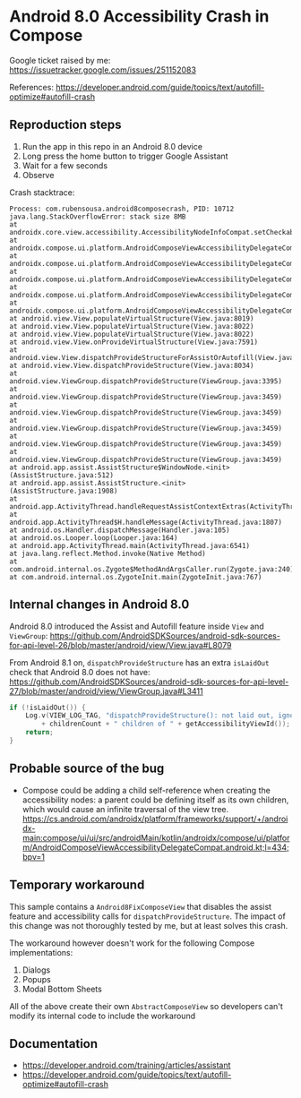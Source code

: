 # Android 8.0 Accessibility Crash in Compose

Google ticket raised by me: https://issuetracker.google.com/issues/251152083

References: https://developer.android.com/guide/topics/text/autofill-optimize#autofill-crash

## Reproduction steps

1. Run the app in this repo in an Android 8.0 device
2. Long press the home button to trigger Google Assistant
3. Wait for a few seconds
4. Observe

Crash stacktrace:

```
Process: com.rubensousa.android8composecrash, PID: 10712
java.lang.StackOverflowError: stack size 8MB
at androidx.core.view.accessibility.AccessibilityNodeInfoCompat.setCheckable(AccessibilityNodeInfoCompat.java:2902)
at androidx.compose.ui.platform.AndroidComposeViewAccessibilityDelegateCompat.setIsCheckable(AndroidComposeViewAccessibilityDelegateCompat.android.kt:1388)
at androidx.compose.ui.platform.AndroidComposeViewAccessibilityDelegateCompat.populateAccessibilityNodeInfoProperties(AndroidComposeViewAccessibilityDelegateCompat.android.kt:826)
at androidx.compose.ui.platform.AndroidComposeViewAccessibilityDelegateCompat.createNodeInfo(AndroidComposeViewAccessibilityDelegateCompat.android.kt:554)
at androidx.compose.ui.platform.AndroidComposeViewAccessibilityDelegateCompat.access$createNodeInfo(AndroidComposeViewAccessibilityDelegateCompat.android.kt:193)
at androidx.compose.ui.platform.AndroidComposeViewAccessibilityDelegateCompat$MyNodeProvider.createAccessibilityNodeInfo(AndroidComposeViewAccessibilityDelegateCompat.android.kt:3180)
at android.view.View.populateVirtualStructure(View.java:8019)
at android.view.View.populateVirtualStructure(View.java:8022)
at android.view.View.populateVirtualStructure(View.java:8022)
at android.view.View.onProvideVirtualStructure(View.java:7591)
at android.view.View.dispatchProvideStructureForAssistOrAutofill(View.java:8091)
at android.view.View.dispatchProvideStructure(View.java:8034)
at android.view.ViewGroup.dispatchProvideStructure(ViewGroup.java:3395)
at android.view.ViewGroup.dispatchProvideStructure(ViewGroup.java:3459)
at android.view.ViewGroup.dispatchProvideStructure(ViewGroup.java:3459)
at android.view.ViewGroup.dispatchProvideStructure(ViewGroup.java:3459)
at android.view.ViewGroup.dispatchProvideStructure(ViewGroup.java:3459)
at android.view.ViewGroup.dispatchProvideStructure(ViewGroup.java:3459)
at android.app.assist.AssistStructure$WindowNode.<init>(AssistStructure.java:512)
at android.app.assist.AssistStructure.<init>(AssistStructure.java:1908)
at android.app.ActivityThread.handleRequestAssistContextExtras(ActivityThread.java:3035)
at android.app.ActivityThread$H.handleMessage(ActivityThread.java:1807)
at android.os.Handler.dispatchMessage(Handler.java:105)
at android.os.Looper.loop(Looper.java:164)
at android.app.ActivityThread.main(ActivityThread.java:6541)
at java.lang.reflect.Method.invoke(Native Method)
at com.android.internal.os.Zygote$MethodAndArgsCaller.run(Zygote.java:240)
at com.android.internal.os.ZygoteInit.main(ZygoteInit.java:767)
```

## Internal changes in Android 8.0

Android 8.0 introduced the Assist and Autofill feature inside `View` and `ViewGroup`: https://github.com/AndroidSDKSources/android-sdk-sources-for-api-level-26/blob/master/android/view/View.java#L8079

From Android 8.1 on, `dispatchProvideStructure` has an extra `isLaidOut` check that Android 8.0 does not have: https://github.com/AndroidSDKSources/android-sdk-sources-for-api-level-27/blob/master/android/view/ViewGroup.java#L3411

```kotlin
if (!isLaidOut()) {
    Log.v(VIEW_LOG_TAG, "dispatchProvideStructure(): not laid out, ignoring "
        + childrenCount + " children of " + getAccessibilityViewId());
    return;
}
```

## Probable source of the bug

- Compose could be adding a child self-reference when creating the accessibility nodes: a parent could be defining itself as its own children, which would cause an infinite traversal of the view tree.
https://cs.android.com/androidx/platform/frameworks/support/+/androidx-main:compose/ui/ui/src/androidMain/kotlin/androidx/compose/ui/platform/AndroidComposeViewAccessibilityDelegateCompat.android.kt;l=434;bpv=1


## Temporary workaround

This sample contains a `Android8FixComposeView` that disables the assist feature and accessibility calls for `dispatchProvideStructure`. 
The impact of this change was not thoroughly tested by me, but at least solves this crash.

The workaround however doesn't work for the following Compose implementations:

1. Dialogs
2. Popups
3. Modal Bottom Sheets

All of the above create their own `AbstractComposeView` so developers can't modify its internal code to include the workaround

## Documentation

- https://developer.android.com/training/articles/assistant
- https://developer.android.com/guide/topics/text/autofill-optimize#autofill-crash
